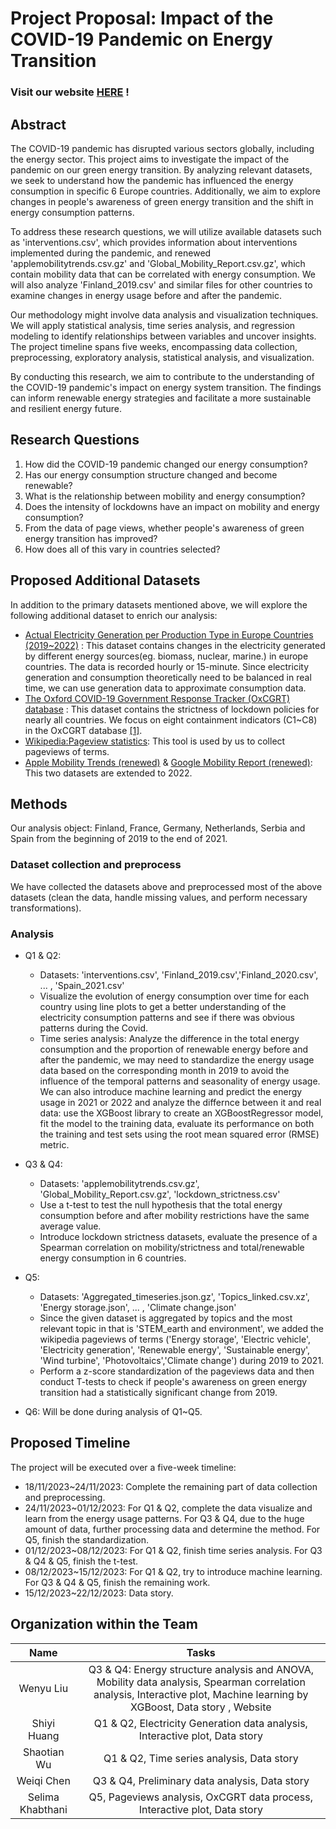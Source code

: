 # Project Proposal: Impact of the COVID-19 Pandemic on Energy Transition

### Visit our website [HERE](https://lwyohann.github.io/LookingFor1_Data_Story/) !

## Abstract
The COVID-19 pandemic has disrupted various sectors globally, including the energy sector. This project aims to investigate the impact of the pandemic on our green energy transition. By analyzing relevant datasets, we seek to understand how the pandemic has influenced the energy consumption in specific 6 Europe countries. Additionally, we aim to explore changes in people's awareness of green energy transition and the shift in energy consumption patterns.

To address these research questions, we will utilize available datasets such as 'interventions.csv', which provides information about interventions implemented during the pandemic, and renewed 'applemobilitytrends.csv.gz' and 'Global_Mobility_Report.csv.gz', which contain mobility data that can be correlated with energy consumption. We will also analyze 'Finland_2019.csv' and similar files for other countries to examine changes in energy usage before and after the pandemic.

Our methodology might involve data analysis and visualization techniques. We will apply statistical analysis, time series analysis, and regression modeling to identify relationships between variables and uncover insights. The project timeline spans five weeks, encompassing data collection, preprocessing, exploratory analysis, statistical analysis, and visualization.

By conducting this research, we aim to contribute to the understanding of the COVID-19 pandemic's impact on energy system transition. The findings can inform renewable energy strategies and facilitate a more sustainable and resilient energy future.

## Research Questions
1. How did the COVID-19 pandemic changed our energy consumption?
2. Has our energy consumption structure changed and become renewable?
3. What is the relationship between mobility and energy consumption?
4. Does the intensity of lockdowns have an impact on mobility and energy consumption?
5. From the data of page views, whether people's awareness of green energy transition has improved?
6. How does all of this vary in countries selected?
## Proposed Additional Datasets
In addition to the primary datasets mentioned above, we will explore the following additional dataset to enrich our analysis:
- [Actual Electricity Generation per Production Type in Europe Countries (2019~2022)](https://transparency.entsoe.eu/dashboard/show) : This dataset contains changes in the electricity generated by different energy sources(eg. biomass, nuclear, marine.) in europe countries. The data is recorded hourly or 15-minute. Since electricity generation and consumption theoretically need to be balanced in real time, we can use generation data to approximate consumption data.
- [The Oxford COVID-19 Government Response Tracker (OxCGRT) database](https://github.com/OxCGRT/covid-policy-dataset/tree/main/data) : This dataset contains the strictness of lockdown policies for nearly all countries. We focus on eight containment indicators (C1~C8) in the OxCGRT database [[1]](https://www.sciencedirect.com/science/article/pii/S1570677X22000120?via%3Dihub).
- [Wikipedia:Pageview statistics](https://pageviews.wmcloud.org/?project=en.wikipedia.org&platform=all-access&agent=user&redirects=0&range=latest-20&pages=Cat|Dog): This tool is used by us to collect pageviews of terms.
- [Apple Mobility Trends (renewed)](https://github.com/ActiveConclusion/COVID19_mobility) & [Google Mobility Report (renewed)](https://github.com/ActiveConclusion/COVID19_mobility): This two datasets are extended to 2022.


## Methods
Our analysis object: Finland, France, Germany, Netherlands, Serbia and Spain from the beginning of 2019 to the end of 2021.

### Dataset collection and preprocess
We have collected the datasets above and preprocessed most of the above datasets (clean the data, handle missing values, and perform necessary transformations).

### Analysis
- Q1 & Q2: 
  * Datasets: 'interventions.csv', 'Finland_2019.csv','Finland_2020.csv', ... , 'Spain_2021.csv'
  * Visualize the evolution of energy consumption over time for each country using line plots to get a better understanding of the electricity consumption patterns and see if there was obvious patterns during the Covid.
  * Time series analysis: Analyze the difference in the total energy consumption and the proportion of renewable energy before and after the pandemic, we may need to standardize the energy usage data based on the corresponding month in 2019 to avoid the influence of the temporal patterns and seasonality of energy usage. We can also introduce machine learning and predict the energy usage in 2021 or 2022 and analyze the differnce between it and real data: use the XGBoost library to create an XGBoostRegressor model, fit the model to the training data, evaluate its performance on both the training and test sets using the root mean squared error (RMSE) metric.
- Q3 & Q4:
  * Datasets: 'applemobilitytrends.csv.gz', 'Global_Mobility_Report.csv.gz', 'lockdown_strictness.csv'
  * Use a t-test to test the null hypothesis that the total energy consumption before and after mobility restrictions have the same average value.
  * Introduce lockdown strictness datasets, evaluate the presence of a Spearman correlation on mobility/strictness and total/renewable energy consumption in 6 countries.
- Q5:
  * Datasets: 'Aggregated_timeseries.json.gz', 'Topics_linked.csv.xz', 'Energy storage.json', ... , 'Climate change.json'
  * Since the given dataset is aggregated by topics and the most relevant topic in that is 'STEM_earth and environment', we added the wikipedia pageviews of terms ('Energy storage', 'Electric vehicle', 'Electricity generation', 'Renewable energy', 'Sustainable energy', 'Wind turbine', 'Photovoltaics','Climate change') during 2019 to 2021.
  * Perform a z-score standardization of the pageviews data and then conduct T-tests to check if people's awareness on green energy transition had a statistically significant change from 2019.
  
- Q6: Will be done during analysis of Q1~Q5.

## Proposed Timeline
The project will be executed over a five-week timeline:

- 18/11/2023~24/11/2023: Complete the remaining part of data collection and preprocessing.
- 24/11/2023~01/12/2023: For Q1 & Q2, complete the data visualize and learn from the energy usage patterns. For Q3 & Q4, due to the huge amount of data, further processing data and determine the method. For Q5, finish the standardization.
- 01/12/2023~08/12/2023: For Q1 & Q2, finish time series analysis. For Q3 & Q4 & Q5, finish the t-test.
- 08/12/2023~15/12/2023: For Q1 & Q2, try to introduce machine learning. For Q3 & Q4 & Q5, finish the remaining work.
- 15/12/2023~22/12/2023: Data story.

## Organization within the Team
| Name | Tasks |
|  :----:  | :----:  |
| Wenyu Liu | Q3 & Q4: Energy structure analysis and ANOVA, Mobility data analysis, Spearman correlation analysis, Interactive plot, Machine learning by XGBoost, Data story , Website|
| Shiyi Huang  | Q1 & Q2, Electricity Generation data analysis, Interactive plot, Data story |
| Shaotian Wu  | Q1 & Q2, Time series analysis, Data story |
| Weiqi Chen | Q3 & Q4, Preliminary data analysis, Data story |
| Selima Khabthani  | Q5, Pageviews analysis, OxCGRT data process, Interactive plot, Data story |
